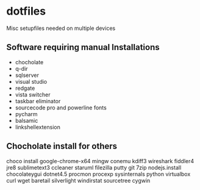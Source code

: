 # dotfiles
Misc setupfiles needed on multiple devices

## Software requiring manual Installations
- chocholate
- q-dir
- sqlserver
- visual studio
- redgate
- vista switcher
- taskbar eliminator
- sourcecode pro and powerline fonts
- pycharm
- balsamic
- linkshellextension

## Chocholate install for others
choco install google-chrome-x64 mingw conemu kdiff3 wireshark fiddler4 jre8 sublimetext3 ccleaner staruml filezilla putty git 7zip nodejs.install chocolateygui dotnet4.5 procmon procexp sysinternals python virtualbox curl wget baretail silverlight windirstat sourcetree cygwin